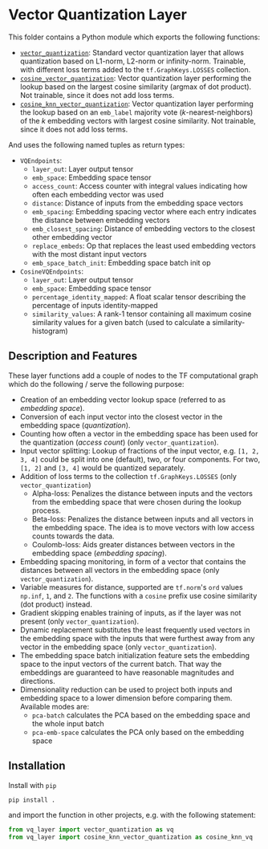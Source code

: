 # Vector Quantization Layer

This folder contains a Python module which exports the following functions: 
* [`vector_quantization`](./vq_layer/vq_layer.py#L15): Standard vector quantization layer that allows quantization based on L1-norm, L2-norm or infinity-norm. Trainable, with different loss terms added to the `tf.GraphKeys.LOSSES` collection.
* [`cosine_vector_quantization`](./vq_layer/vq_layer.py#L119): Vector quantization layer performing the lookup based on the largest cosine similarity (argmax of dot product). Not trainable, since it does not add loss terms.
* [`cosine_knn_vector_quantization`](./vq_layer/vq_layer.py#L160): Vector quantization layer performing the lookup based on an `emb_label` majority vote (_k_-nearest-neighbors) of the _k_ embedding vectors with largest cosine similarity.  Not trainable, since it does not add loss terms.

And uses the following named tuples as return types:
* `VQEndpoints`:
    * `layer_out`: Layer output tensor
    * `emb_space`: Embedding space tensor
    * `access_count`: Access counter with integral values indicating how often each embedding vector was used
    * `distance`: Distance of inputs from the embedding space vectors
    * `emb_spacing`: Embedding spacing vector where each entry indicates the distance between embedding vectors
    * `emb_closest_spacing`: Distance of embedding vectors to the closest other embedding vector
    * `replace_embeds`: Op that replaces the least used embedding vectors with the most distant input vectors
    * `emb_space_batch_init`: Embedding space batch init op
* `CosineVQEndpoints`:
    * `layer_out`: Layer output tensor
    * `emb_space`: Embedding space tensor
    * `percentage_identity_mapped`: A float scalar tensor describing the percentage of inputs identity-mapped
    * `similarity_values`: A rank-1 tensor containing all maximum cosine similarity values for a given batch (used to calculate a similarity-histogram)


## Description and Features
These layer functions add a couple of nodes to the TF computational graph which do the following / serve the following purpose:

* Creation of an embedding vector lookup space (referred to as _embedding space_).
* Conversion of each input vector into the closest vector in the embedding space (_quantization_).
* Counting how often a vector in the embedding space has been used for the quantization (_access count_) (only `vector_quantization`).
* Input vector splitting: Lookup of fractions of the input vector,
  e.g. `[1, 2, 3, 4]` could be split into one (default), two, or four components. For two, `[1, 2]` and `[3, 4]` would be quantized separately.
* Addition of loss terms to the collection `tf.GraphKeys.LOSSES` (only `vector_quantization`)
    * Alpha-loss: Penalizes the distance between inputs and the vectors from the embedding space that were chosen during the lookup process.
    * Beta-loss: Penalizes the distance between inputs and all vectors in the embedding space. The idea is to move vectors with low access counts towards the data.
    * Coulomb-loss: Aids greater distances between vectors in the embedding space (_embedding spacing_).
* Embedding spacing monitoring, in form of a vector that contains the distances between all vectors in the embedding space (only `vector_quantization`).
* Variable measures for distance, supported are `tf.norm`'s `ord` values `np.inf`, `1`, and `2`. The functions with a `cosine` prefix use cosine similarity (dot product) instead.
* Gradient skipping enables training of inputs, as if the layer was not present (only `vector_quantization`).
* Dynamic replacement substitutes the least frequently used vectors in the embedding space with the inputs that were furthest away from any vector in the embedding space (only `vector_quantization`).
* The embedding space batch initialization feature sets the embedding space to the input vectors of the current batch. That way the embeddings are guaranteed to have reasonable magnitudes and directions.
* Dimensionality reduction can be used to project both inputs and embedding space to a lower dimension before comparing them. Available modes are:
    * `pca-batch` calculates the PCA based on the embedding space and the whole input batch
    * `pca-emb-space` calculates the PCA only based on the embedding space


## Installation

Install with `pip`

```bash
pip install .
```

and import the function in other projects, e.g. with the following statement:

```python
from vq_layer import vector_quantization as vq
from vq_layer import cosine_knn_vector_quantization as cosine_knn_vq
```
